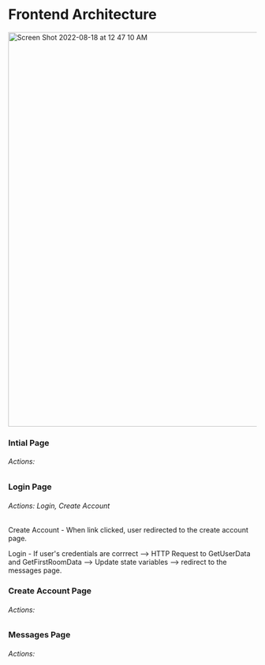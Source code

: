 # Frontend Architecture

<img width="800" alt="Screen Shot 2022-08-18 at 12 47 10 AM" src="https://user-images.githubusercontent.com/68403991/185296033-635606b4-d84c-458c-be08-59b64e797145.png">

### Intial Page

###### Actions:

### Login Page

###### Actions: Login, Create Account

Create Account - When link clicked, user redirected to the create account page.

Login - If user's credentials are corrrect --> HTTP Request to GetUserData and GetFirstRoomData --> Update state variables --> redirect to the messages page.

### Create Account Page

###### Actions:

### Messages Page

###### Actions:
